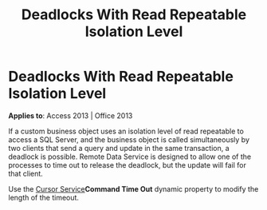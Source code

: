 ﻿---
title: Deadlocks With Read Repeatable Isolation Level
TOCTitle: Deadlocks With Read Repeatable Isolation Level
ms:assetid: 3d5f3293-33bb-cf6d-362a-278f9ec1bd3c
ms:mtpsurl: https://msdn.microsoft.com/en-us/library/JJ249165(v=office.15)
ms:contentKeyID: 48544342
ms.date: 09/18/2015
mtps_version: v=office.15
---

# Deadlocks With Read Repeatable Isolation Level


**Applies to**: Access 2013 | Office 2013

If a custom business object uses an isolation level of read repeatable to access a SQL Server, and the business object is called simultaneously by two clients that send a query and update in the same transaction, a deadlock is possible. Remote Data Service is designed to allow one of the processes to time out to release the deadlock, but the update will fail for that client.

Use the [Cursor Service](microsoft-cursor-service-for-ole-db-ado-service-component.md)**Command Time Out** dynamic property to modify the length of the timeout.

